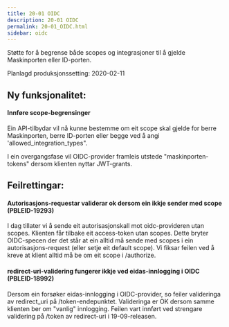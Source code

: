 ```yaml
---
title: 20-01 OIDC
description: 20-01 OIDC
permalink: 20-01_OIDC.html
sidebar: oidc
---
```



Støtte for å begrense både scopes og integrasjoner til å gjelde Maskinporten eller ID-porten.



Planlagd produksjonssetting: 2020-02-11

## Ny funksjonalitet:


#### Innføre scope-begrensinger

Ein API-tilbydar vil nå kunne bestemme om eit scope skal gjelde for berre Maskinporten, berre ID-porten eller begge ved å angi 'allowed\_integration\_types".

I ein overgangsfase vil OIDC-provider framleis utstede "maskinporten-tokens" dersom klienten nyttar JWT-grants.



## Feilrettingar:

#### Autorisasjons-requestar validerar ok dersom ein ikkje sender med scope (PBLEID-19293)

I dag tillater vi å sende eit autorisasjonskall mot oidc-provideren utan scopes. Klienten får tilbake eit access-token utan scopes.  Dette bryter OIDC-specen der det står at ein alltid må sende med scopes i ein autorisasjons-request (eller setje eit default scope).  Vi fiksar feilen ved å kreve at klient alltid må be om eit scope i /authorize.



#### redirect-uri-validering fungerer ikkje ved eidas-innlogging i OIDC (PBLEID-18992)

Dersom ein forsøker eidas-innlogging i OIDC-provider, so feiler valideringa av redirect_uri på /token-endepunktet.  Valideringa er OK dersom samme klienten ber om "vanlig" innlogging.   Feilen vart innført ved strengare validering på /token av redirect-uri  i 19-09-releasen.


